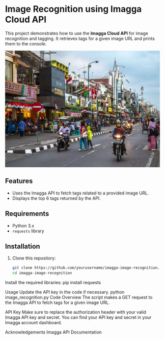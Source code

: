 
# Image Recognition using Imagga Cloud API

This project demonstrates how to use the **Imagga Cloud API** for image recognition and tagging. It retrieves tags for a given image URL and prints them to the console.

<p align="center">
<img src="https://github.com/Khushi9354/Image-Recognition-Imagga-Cloud-/blob/2db83570e4d8961e6dc3f6511e76fc4ef36545e0/input%20image.jpg">
  </p>

## Features

- Uses the Imagga API to fetch tags related to a provided image URL.
- Displays the top 6 tags returned by the API.

## Requirements

- Python 3.x
- `requests` library

## Installation

1. Clone this repository:
   ```bash
   git clone https://github.com/yourusername/imagga-image-recognition.git
   cd imagga-image-recognition

Install the required libraries:
pip install requests

Usage
Update the API key in the code if necessary.
python image_recognition.py
Code Overview
The script makes a GET request to the Imagga API to fetch tags for a given image URL.

API Key
Make sure to replace the authorization header with your valid Imagga API key and secret. You can find your API key and secret in your Imagga account dashboard.

Acknowledgements
Imagga API Documentation

